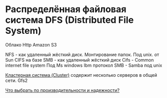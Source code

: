 # Распределённая файловая система DFS (Distributed File System)

Облако
	Http
	Amazon S3


NFS - как удаленный жёсткий диск. Монтирование папок.
	Под unix.
	от Sun
CIFS на базе SMB - как удаленный жёсткий диск
	Cifs - Common internet file system
	Под Ms windows
	Ibm
протокол SMB - Samba под unix

[Кластерная система (Cluster)](https://itelon.ru/blog/raspredelennye-faylovye-sistemy-tekhnologicheskiy-obzor-produktovyy-obzor/) содержит несколько серверов в общей сети.
	Gfs2
	
	
[Что выбрать по производительности и надежности?](http://codernet.ru/amp/?page=kakoj_setevoj_protokol_obmena_fajlami_imeet_luchshuyu_proizvoditelnost_i_nadezhnost)